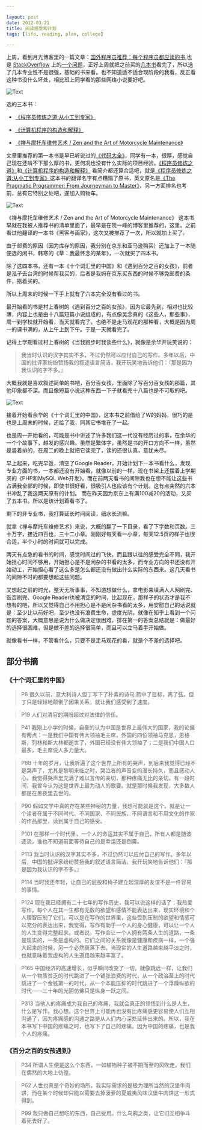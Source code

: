 ```yaml
---

layout: post
date: 2012-03-21
title: 阅读感受和计划
tags: [life, reading, plan, college]

---
```


上周，看到月光博客里的一篇文章：[国外程序员推荐：每个程序员都应读的书](http://www.williamlong.info/archives/3028.html),也是 [StackOverflow](http://stackoverflow.com/) 上的[一个问题](http://stackoverflow.com/questions/1711/what-is-the-single-most-influential-book-every-programmer-should-read?tab=votes#tab-top)，正好上周就把之前买的[几本书](http://somemightsay.org/post/recent_events)看完了，所以选了几本专业性不是很强，基础的书来看。也不知道适不适合现阶段的我看，反正看这种书没什么坏处，相比班上同学看的那些网络小说要好吧。

![Text](https://dl.dropboxusercontent.com/u/24683331/blog_img/2012-03-21-reading-and-plan/alexey-baydakov-8.jpg)

<!-- more -->

选的三本书：

- [《程序员修炼之道:从小工到专家》](http://www.amazon.cn/gp/product/B004GV08CY/tag=vastwork-23&linkCode=as2&camp=536&creative=3200&creativeASIN=B004GV08CY#)

- [《计算机程序的构造和解释》](http://www.amazon.cn/%E8%AE%A1%E7%AE%97%E6%9C%BA%E7%A8%8B%E5%BA%8F%E7%9A%84%E6%9E%84%E9%80%A0%E5%92%8C%E8%A7%A3%E9%87%8A/dp/B0011AP7RY?tag=vastwork-23#)

- [《禅与摩托车维修艺术 / Zen and the Art of Motorcycle Maintenance》](http://www.amazon.cn/gp/product/B005O4PUFC/tag=vastwork-23&linkCode=as2&camp=536&creative=3200&creativeASIN=B005O4PUFC#)

文章里推荐的第一本书是早已听说过的[《代码大全》](http://www.amazon.cn/%E4%BB%A3%E7%A0%81%E5%A4%A7%E5%85%A8-%E5%8F%B2%E8%92%82%E5%A4%AB%E2%80%A2%E8%BF%88%E5%85%8B%E5%BA%B7%E5%A5%88%E5%B0%94/dp/B0061XKRXA/ref=sr_1_1?s=books&ie=UTF8&qid=1332295828&sr=1-1)，同学有一本，很厚，感觉自己现在还啃不下那么厚的书，更何况也没有什么实际的项目经验。[《程序员修炼之道》](http://www.amazon.cn/gp/product/B004GV08CY/tag=vastwork-23&linkCode=as2&camp=536&creative=3200&creativeASIN=B004GV08CY#)和[《计算机程序的构造和解释》](http://www.amazon.cn/%E8%AE%A1%E7%AE%97%E6%9C%BA%E7%A8%8B%E5%BA%8F%E7%9A%84%E6%9E%84%E9%80%A0%E5%92%8C%E8%A7%A3%E9%87%8A/dp/B0011AP7RY?tag=vastwork-23#) 看简介都还算合适吧，就是[《程序员修炼之道:从小工到专家》](http://www.amazon.cn/gp/product/B004GV08CY/tag=vastwork-23&linkCode=as2&camp=536&creative=3200&creativeASIN=B004GV08CY#)这本书的翻译名字有点糟蹋了原书，英文原名是[《The Pragmatic Programmer: From Journeyman to Master》](http://www.amazon.cn/The-Pragmatic-Programmer-From-Journeyman-to-Master-Thomas-David/dp/020161622X/ref=sr_1_3?s=books&ie=UTF8&qid=1332298670&sr=1-3)，另一方面排名也考前，总有它特别之处吧，遂加入购物车。

![Text](https://dl.dropboxusercontent.com/u/24683331/blog_img/2012-03-21-reading-and-plan/zen.jpg)

《禅与摩托车维修艺术 / Zen and the Art of Motorcycle Maintenance》 这本书早就在我被人推荐书的清单里面了，最早是在阮一峰的博客里推荐的，这里。之前看过他翻译的一本书《黑客与画家》，这次又被推荐了一次，所以就加上买了。

由于邮费的原因（因为库存的原因，我分别在京东和亚马逊购买）还加上了一本随便选的闲书，韩寒的《草：我最怀念的某年》，一次就买了四本书。

除了这四本书，还有一本《十个词汇里的中国》和《遇到百分之百的女孩》，前者是泓子去台湾的时候帮我买的，后者是我妈在京东买东西的时候不够免邮费的条件，搭着买的。

所以上周末的时候一下手上就有了六本完全没有看过的书。

最开始看的书是村上春树的《遇到百分之百的女孩》，因为它最先到，相对也比较薄，内容上也是由十八篇短篇小说组成的，有点像吴念真的《这些人，那些事》，周一到学校就开始看，当天就看完了，也绝不是走马观花的那种看，大概是因为周一的课书满的，从上午上到下午。于是一天就看完了。

记得上学期看过村上春树的《当我跑步时我谈些什么》，就像是余华开玩笑说的： 
> 我当时认识的汉字其实不多，不过仍然可以应付自己的写作。多年以后，中国的批评家纷纷赞扬我的叙述语言简洁，我开玩笑地告诉他们：『那是因为我认识的字不多。』

大概我就是喜欢叙述简单的书吧，百分百女孩，里面除了写百分百女孩的那篇，其他印象都不深。而且像短篇小说这种东西一下子就看完十八篇也是不可取的吧。

![Text](https://dl.dropboxusercontent.com/u/24683331/blog_img/2012-03-21-reading-and-plan/img_0798.jpg)

接着开始看余华的《十个词汇里的中国》，这本书之前借给了W的妈妈，很巧的是也是上周末的时候，还给了我，同其它书堆在了一起。

也是周一开始看的，可能是书中讲述了许多我们这一代没有经历过的事，在余华的一个个故事下，越发的感兴趣。虽然是繁体字，虽然是书的开口方向不一样，虽然是竖着排的，在周二的晚上就把它读完了，读的还很认真，意犹未尽。

早上起来，吃完早饭，清空了Google Reader，开始计划下一本书看什么，发现专业方面的书，一本都还没有开始看，就像以前的一样，现在书架上还摆着上学期买的《PHP和MySQL Web开发》。而在前两天看书的间隙我也在想不能让这些书占满我全部的时候，即使书很好看，很吸引人也应该有个计划。这有点突然的六本书冲乱了我这两天原有的计划。
而在昨天因为京东上有满100减20的活动，又买了五本书。所以是该计划着看书了。

剩下的非专业书，我打算延长时间阅读，细水长流嘛。

就拿《禅与摩托车维修艺术》来说，大概的翻了一下目录，看了下字数和页数。三十万字，接近四百也，三十二小章。刚刚好每天看一小章，每天12.5页的样子也很合适，半个小时的时间就可以完成。

两天有点急的看书的时间，感觉时间过的飞快，而且跟以往的感受完全不同，我开始担心时间不够用，开始担心是不是闲杂的书看的太多，而专业方向的书还没有开始动工，开始担心看了这么多是怎么都还没有做出什么实际的东西来。这几天看书的间隙不时的都要想起这些问题。

又想起之前的时光，整天无所事事，不知道想做什么，拿电影来填满人人网刷完、饭否刷完、Google Reader也被清空的时间，比起现在，那样子的状态才是我不想有的吧，所以又觉得自己不用担心是不是闲杂书看的太多，用安慰自己的话说就是：至少比以前好吧，至少也没有浪费生命，虚度光阴。就像在知乎上看到一个问题的答案，大概意思是说为什么做决定很困难，排在第一的答案总结就是：做最好的选择很困难，但是做不差的选择很简单，而且可以立马着手开始做。

就像看书一样，不管看什么，只要不是走马观花的看，就是个不差的选择吧。 

## 部分书摘

<!-- more -->

### 《十个词汇里的中国》

> P8
很久以前，意大利诗人但丁写下了朴素的诗句:箭中了目标，离了弦。但丁只是轻轻地颠倒了因果关系，就让我们感受到了速度。

<!-- more -->

> P19
人们对清官的期盼超过对法律的信任。

<!-- more -->

> P41
我刚上小学的时候，自豪的认为中国是世界上最伟大的国家，我的论据有两点：一是我们中国有伟大领袖毛主席，外国的四位领袖马克思，恩格斯，列林和斯大林都逝世了，外国已经没有伟大领袖了；二是我们中国人口最多，毛主席说人多力量大。

<!-- more -->

> P88
十年的岁月，让我听遍了这个世界上所有的哭声，到后来我觉得已经不是哭声了，尤其是黎明来临之时，哭泣者的声音变的漫长持久，而且感动人心。我觉得哭声里充满了难以言传的亲切，那种疼痛无比的亲切。有一段时间，我曾今认为这是世界上最为动人的歌要。就是那时候我发现，大多数人都是在黑夜里去世的。

<!-- more -->

> P90
假如文学中真的存在某些神秘的力量，我想可能就是这个。就是让一个读者在属于不同时代、不同国家、不同民族、不同语言和不用文化的作家的作品那里，读到属于自己的感受。

<!-- more -->

> P101
在那样一个时代里，一个人的命运其实不属于自己，所有人都是随波逐流，谁也不知道前面等待自己的是幸运还是倒霉。

<!-- more -->

> P113
我当时认识的汉字其实不多，不过仍然可以应付自己的写作。多年以后，中国的批评家纷纷赞扬我的叙述语言简洁，我开玩笑地告诉他们：『那是因为我认识的字不多。』

<!-- more -->

> P114
当时我还年轻，让自己的屁股和椅子建立起深厚的友谊不是一件容易的事情。

<!-- more -->

> P124
现在我已经拥有二十七年的写作历史，我可以说这样的话了：我热爱写作。每个人在其一生都有无数的欲望和感情不能表达出来，现实环境和个人理智压制了它们。可以是在写作的世界里，这些受到压制的欲望和情感可以充分的表达出来，我觉得，写作有助于一个人的身心健康，可以让一个人的人生变得完整起来。或者说，写作会让一个人拥有两条人生的道路，一条是现实的，一条是虚构的。它们之间的关系就像是健康和疾病一样，一个强大起来的时候，另一个必然衰落下去。当现实的人生道路越来越平淡之时，也就意味着我虚构的人生道路越来越丰富了。

<!-- more -->

> P165
中国经济的高速增长，似乎瞬间改变了一切。就像跳远一样，让我们从一个物质贫乏的时代跳进了一个铺张浪费的时代，从一个政治至上的时代跳进了一个金钱第一的时代，从一个本能压抑的时代跳进了一个浮躁纵欲的时代——三十年的光阴仿佛只是纵身一跃之间。

<!-- more -->

> P313
当他人的疼痛成为我自己的疼痛，我就会真正的领悟到什么是人生，什么是写作。我心想。这个世界上可能再也没有比疼痛感更容易使人们互相沟通了，因为疼痛感的沟通之路是从人们内心深处延伸出来的。所以，我在本书写下中国的疼痛之时，也写下了自己的疼痛。因为中国的疼痛，也是我个人的疼痛。

### 《百分之百的女孩遇到》

> P34
所谓人生便是这么个东西，一如植物种子被不期而至的风吹走，我们在偶然的大地上彷徨。

<!-- more -->

> P62
人世也真是个奇妙的场所，我实际需求的是极为理所当然的汉堡牛肉饼，而在某个时候却只能以需要去掉菠萝的夏威夷风味汉堡牛肉饼这一形式得到。

<!-- more -->

> P99
我只做自己想吃的东西，自己受用。什么乌鸦之类，让它们互相争斗着死去好了。